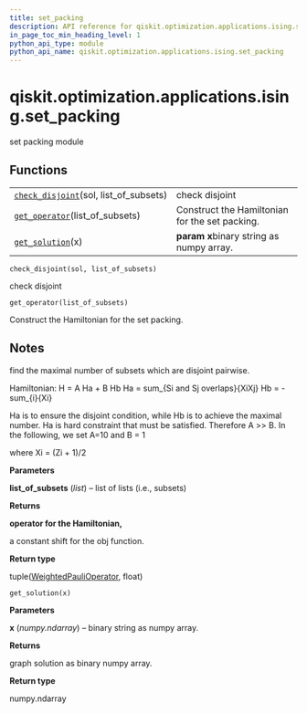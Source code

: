 ```yaml
---
title: set_packing
description: API reference for qiskit.optimization.applications.ising.set_packing
in_page_toc_min_heading_level: 1
python_api_type: module
python_api_name: qiskit.optimization.applications.ising.set_packing
---
```


<span id="module-qiskit.optimization.applications.ising.set_packing" />

<span id="qiskit-optimization-applications-ising-set-packing" />

# qiskit.optimization.applications.ising.set\_packing

set packing module

## Functions

|                                                                                                                                                                                    |                                                |
| ---------------------------------------------------------------------------------------------------------------------------------------------------------------------------------- | ---------------------------------------------- |
| [`check_disjoint`](#qiskit.optimization.applications.ising.set_packing.check_disjoint "qiskit.optimization.applications.ising.set_packing.check_disjoint")(sol, list\_of\_subsets) | check disjoint                                 |
| [`get_operator`](#qiskit.optimization.applications.ising.set_packing.get_operator "qiskit.optimization.applications.ising.set_packing.get_operator")(list\_of\_subsets)            | Construct the Hamiltonian for the set packing. |
| [`get_solution`](#qiskit.optimization.applications.ising.set_packing.get_solution "qiskit.optimization.applications.ising.set_packing.get_solution")(x)                            | **param x**binary string as numpy array.       |

`check_disjoint(sol, list_of_subsets)`

check disjoint

`get_operator(list_of_subsets)`

Construct the Hamiltonian for the set packing.

## Notes

find the maximal number of subsets which are disjoint pairwise.

Hamiltonian: H = A Ha + B Hb Ha = sum\_\{Si and Sj overlaps}\{XiXj} Hb = -sum\_\{i}\{Xi}

Ha is to ensure the disjoint condition, while Hb is to achieve the maximal number. Ha is hard constraint that must be satisfied. Therefore A >> B. In the following, we set A=10 and B = 1

where Xi = (Zi + 1)/2

**Parameters**

**list\_of\_subsets** (*list*) – list of lists (i.e., subsets)

**Returns**

**operator for the Hamiltonian,**

a constant shift for the obj function.

**Return type**

tuple([WeightedPauliOperator](qiskit.aqua.operators.legacy.WeightedPauliOperator#qiskit.aqua.operators.legacy.WeightedPauliOperator "qiskit.aqua.operators.legacy.WeightedPauliOperator"), float)

`get_solution(x)`

**Parameters**

**x** (*numpy.ndarray*) – binary string as numpy array.

**Returns**

graph solution as binary numpy array.

**Return type**

numpy.ndarray

